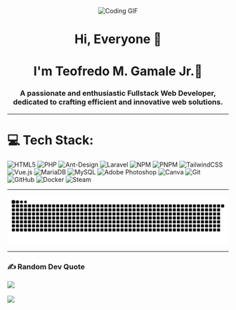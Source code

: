 <!-- Profile README for Teofredo M. Gamale Jr. -->
<p align="center">
  <img src="https://media1.giphy.com/media/v1.Y2lkPTc5MGI3NjExMjNqMTlubDhuMW5nNzIwMnpoZWQwaXE0ejhzZ3NzYWNiNXk5M241NyZlcD12MV9pbnRlcm5hbF9naWZfYnlfaWQmY3Q9Zw/h30Uk86LypXpe/giphy.gif" width="1000"; height="500" alt="Coding GIF">
</p>

<h1 align="center">Hi, Everyone 👋</h1>
<h1 align="center">I'm Teofredo M. Gamale Jr.👋</h1>
<h3 align="center">A passionate and enthusiastic Fullstack Web Developer, dedicated to crafting efficient and innovative web solutions.</h3>

-----------------------------------

# 💻 Tech Stack:
![HTML5](https://img.shields.io/badge/html5-%23E34F26.svg?style=for-the-badge&logo=html5&logoColor=white) ![PHP](https://img.shields.io/badge/php-%23777BB4.svg?style=for-the-badge&logo=php&logoColor=white) ![Ant-Design](https://img.shields.io/badge/-AntDesign-%230170FE?style=for-the-badge&logo=ant-design&logoColor=white) ![Laravel](https://img.shields.io/badge/laravel-%23FF2D20.svg?style=for-the-badge&logo=laravel&logoColor=white) ![NPM](https://img.shields.io/badge/NPM-%23CB3837.svg?style=for-the-badge&logo=npm&logoColor=white) ![PNPM](https://img.shields.io/badge/pnpm-%234a4a4a.svg?style=for-the-badge&logo=pnpm&logoColor=f69220) ![TailwindCSS](https://img.shields.io/badge/tailwindcss-%2338B2AC.svg?style=for-the-badge&logo=tailwind-css&logoColor=white) ![Vue.js](https://img.shields.io/badge/vue.js-%2335495e.svg?style=for-the-badge&logo=vuedotjs&logoColor=%234FC08D) ![MariaDB](https://img.shields.io/badge/MariaDB-003545?style=for-the-badge&logo=mariadb&logoColor=white) ![MySQL](https://img.shields.io/badge/mysql-4479A1.svg?style=for-the-badge&logo=mysql&logoColor=white) ![Adobe Photoshop](https://img.shields.io/badge/adobe%20photoshop-%2331A8FF.svg?style=for-the-badge&logo=adobe%20photoshop&logoColor=white) ![Canva](https://img.shields.io/badge/Canva-%2300C4CC.svg?style=for-the-badge&logo=Canva&logoColor=white) ![Git](https://img.shields.io/badge/git-%23F05033.svg?style=for-the-badge&logo=git&logoColor=white) ![GitHub](https://img.shields.io/badge/github-%23121011.svg?style=for-the-badge&logo=github&logoColor=white) ![Docker](https://img.shields.io/badge/docker-%230db7ed.svg?style=for-the-badge&logo=docker&logoColor=white) ![Steam](https://img.shields.io/badge/steam-%23000000.svg?style=for-the-badge&logo=steam&logoColor=white)

-----------------------------

<div>
  
  ![snake gif](https://github.com/TechnologyHell/TechnologyHell/blob/output/github-snake-dark.svg)
</div>

-----------------------------

### ✍️ Random Dev Quote
![](https://quotes-github-readme.vercel.app/api?type=horizontal&theme=radical)


[![](https://visitcount.itsvg.in/api?id=CodeQuerorHaki_M_Gamale&icon=2&color=0)](https://visitcount.itsvg.in)





